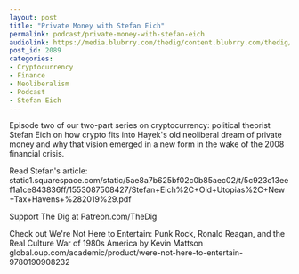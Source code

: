 ```yaml
---
layout: post
title: "Private Money with Stefan Eich"
permalink: podcast/private-money-with-stefan-eich
audiolink: https://media.blubrry.com/thedig/content.blubrry.com/thedig/The_Dig-EP_337-Eich.mp3
post_id: 2089
categories: 
- Cryptocurrency
- Finance
- Neoliberalism
- Podcast
- Stefan Eich
---
```


Episode two of our two-part series on cryptocurrency: political theorist Stefan Eich on how crypto fits into Hayek's old neoliberal dream of private money and why that vision emerged in a new form in the wake of the 2008 financial crisis. 

Read Stefan's article: static1.squarespace.com/static/5ae8a7b625bf02c0b85aec02/t/5c923c13eef1a1ce843836ff/1553087508427/Stefan+Eich%2C+Old+Utopias%2C+New+Tax+Havens+%282019%29.pdf 

Support The Dig at Patreon.com/TheDig

Check out We're Not Here to Entertain: Punk Rock, Ronald Reagan, and the Real Culture War of 1980s America by Kevin Mattson global.oup.com/academic/product/were-not-here-to-entertain-9780190908232